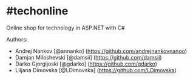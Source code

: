 # #techonline
Online shop for technology in ASP.NET with C#

Authors:
* Andrej Nankov [@annanko] (https://github.com/andrejnankovnanoo)
* Damjan Miloshevski [@damsii] (https://github.com/damsii)
* Darko Gjorgijoski [@gdarko] (https://github.com/gdarko)
* Liljana Dimovska [@LDimovska] (https://github.com/LDimovska)
